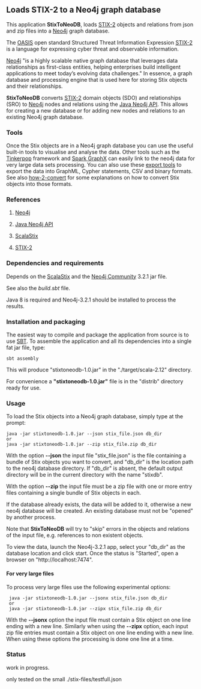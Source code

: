 ## Loads STIX-2 to a Neo4j graph database

This application **StixToNeoDB**, loads [STIX-2](https://oasis-open.github.io/cti-documentation/) 
objects and relations from json and zip files into a [Neo4j](https://neo4j.com/) graph database. 

The [OASIS](https://www.oasis-open.org/) open standard Structured Threat Information Expression [STIX-2](https://oasis-open.github.io/cti-documentation/) 
is a language for expressing cyber threat and observable information.

[Neo4j](https://neo4j.com/) "is a highly scalable native graph database that leverages data 
relationships as first-class entities, helping enterprises build intelligent applications 
to meet today’s evolving data challenges."
In essence, a graph database and processing engine that is used here for storing Stix objects 
and their relationships.
 
**StixToNeoDB** converts [STIX-2](https://oasis-open.github.io/cti-documentation/) 
domain objects (SDO) and relationships (SRO) to [Neo4j](https://neo4j.com/) nodes and relations 
using the [Java Neo4j API](https://neo4j.com/docs/java-reference/current/javadocs/). This allows for creating a new database or for adding new nodes and relations to an existing Neo4j graph database.
      
### Tools         
Once the Stix objects are in a Neo4j graph database you can use the useful built-in tools to visualise and 
analyse the data. Other tools such as the [Tinkerpop](http://tinkerpop.apache.org/) framework and [Spark GraphX](https://spark.apache.org/graphx/) 
can easily link to the neo4j data for very large data sets processing. 
You can also use these [export tools](https://github.com/jexp/neo4j-shell-tools) to export the data into GraphML, Cypher statements, CSV and binary formats. See also 
[how-2-convert](how-2-convert.md) for some explanations on how to convert Stix objects into those formats.         
                         
### References
 
1) [Neo4j](https://neo4j.com/)

2) [Java Neo4j API](https://neo4j.com/docs/java-reference/current/javadocs/)

3) [ScalaStix](https://github.com/workingDog/scalastix)

4) [STIX-2](https://oasis-open.github.io/cti-documentation/)

### Dependencies and requirements

Depends on the [ScalaStix](https://github.com/workingDog/scalastix) and 
the [Neo4j Community](https://mvnrepository.com/artifact/org.neo4j/neo4j) 3.2.1 jar file.

See also the *build.sbt* file.

Java 8 is required and Neo4j-3.2.1 should be installed to process the results.

### Installation and packaging

The easiest way to compile and package the application from source is to use [SBT](http://www.scala-sbt.org/).
To assemble the application and all its dependencies into a single fat jar file, type:

    sbt assembly

This will produce "stixtoneodb-1.0.jar" in the "./target/scala-2.12" directory.

For convenience a **"stixtoneodb-1.0.jar"** file is in the "distrib" directory ready for use.

### Usage

To load the Stix objects into a Neo4j graph database, simply type at the prompt:
 
    java -jar stixtoneodb-1.0.jar --json stix_file.json db_dir
    or
    java -jar stixtoneodb-1.0.jar --zip stix_file.zip db_dir
 
With the option **--json** the input file "stix_file.json" is the file containing a 
bundle of Stix objects you want to convert, and "db_dir" is the location path to the neo4j database directory.
If "db_dir" is absent, the default output directory will be in the current directory with the name "stixdb". 

With the option **--zip** the input file must be a zip file with one or more entry files containing a single bundle of Stix objects 
in each.
  
If the database already exists, the data will be added to it, otherwise a new neo4j database will be created. 
An existing database must not be "opened" by another process. 

Note that **StixToNeoDB** will try to "skip" errors in the objects and relations of the input file, 
e.g. references to non existent objects.

To view the data, launch the Neo4j-3.2.1 app, select your "db_dir" as the database 
location and click start. Once the status is "Started", open a browser on "http://localhost:7474". 

 #### For very large files
 
 To process very large files use the following experimental options:
 
     java -jar stixtoneodb-1.0.jar --jsonx stix_file.json db_dir
     or
     java -jar stixtoneodb-1.0.jar --zipx stix_file.zip db_dir
 
 With the **--jsonx** option the input file must contain a Stix object on one line 
 ending with a new line. Similarly when using the **--zipx** option, each input zip file entries must 
 contain a Stix object on one line ending with a new line. When using these options 
 the processing is done one line at a time.
 
### Status

work in progress.

only tested on the small ./stix-files/testfull.json




